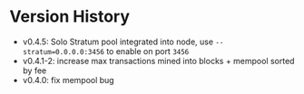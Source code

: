 # Version History

* v0.4.5: Solo Stratum pool integrated into node, use `--stratum=0.0.0.0:3456` to enable on port `3456`
* v0.4.1-2: increase max transactions mined into blocks + mempool sorted by fee
* v0.4.0: fix mempool bug
